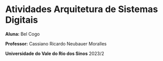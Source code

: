 # Atividades Arquitetura de Sistemas Digitais

**Aluna:** Bel Cogo

**Professor:** Cassiano Ricardo Neubauer Moralles

**Universidade do Vale do Rio dos Sinos** 2023/2